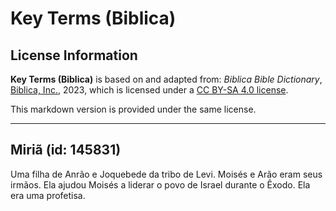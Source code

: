 # Key Terms (Biblica)

## License Information

**Key Terms (Biblica)** is based on and adapted from: _Biblica Bible Dictionary_, [Biblica, Inc.](https://www.biblica.com/), 2023, which is licensed under a [CC BY-SA 4.0 license](https://creativecommons.org/licenses/by-sa/4.0/legalcode.en).

This markdown version is provided under the same license.



--------------------------------

## Miriã (id: 145831)

Uma filha de Anrão e Joquebede da tribo de Levi. Moisés e Arão eram seus irmãos. Ela ajudou Moisés a liderar o povo de Israel durante o Êxodo. Ela era uma profetisa.


